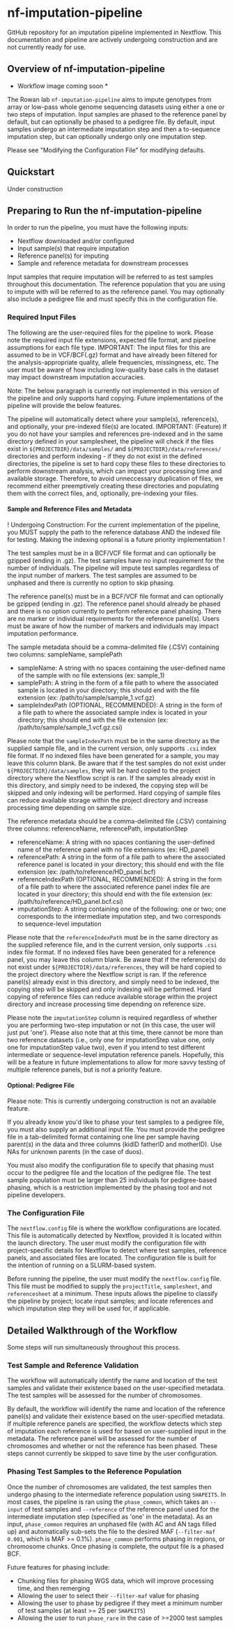 # nf-imputation-pipeline

GitHub repository for an imputation pipeline implemented in Nextflow. This documentation and pipeline are actively undergoing construction and are not currently ready for use.

## Overview of nf-imputation-pipeline

* Workflow image coming soon *

The Rowan lab `nf-imputation-pipeline` aims to impute genotypes from array or low-pass whole genome sequencing datasets using either a one or two steps of imputation. Input samples are phased to the reference panel by default, but can optionally be phased to a pedigree file. By default, input samples undergo an intermediate imputation step and then a to-sequence imputation step, but can optionally undergo only one imputation step.

Please see "Modifying the Configuration File" for modifying defaults. 

## Quickstart

Under construction

## Preparing to Run the nf-imputation-pipeline

In order to run the pipeline, you must have the following inputs:

- Nextflow downloaded and/or configured
- Input sample(s) that require imputation
- Reference panel(s) for imputing
- Sample and reference metadata for downstream processes

Input samples that require imputation will be referred to as test samples throughout this documentation. The reference population that you are using to impute with will be referred to as the reference panel. You may optionally also include a pedigree file and must specify this in the configuration file. 

### Required Input Files

The following are the user-required files for the pipeline to work. Please note the required input file extensions, expected file format, and pipeline assumptions for each file type. IMPORTANT: The input files for this are assumed to be in VCF/BCF(.gz) format and have already been filtered for the analysis-appropriate quality, allele frequencies, missingness, etc. The user must be aware of how including low-quality base calls in the dataset may impact downstream imputation accuracies. 

Note: The below paragraph is currently not implemented in this version of the pipeline and only supports hard copying. Future implementations of the pipeline will provide the below features.

The pipeline will automatically detect where your sample(s), reference(s), and optionally, your pre-indexed file(s) are located. IMPORTANT: (Feature) If you do not have your samples and references pre-indexed and in the same directory defined in your samplesheet, the pipeline will check if the files exist in `${PROJECTDIR}/data/samples/` and `${PROJECTDIR}/data/references/` directories and perform indexing - if they do not exist in the defined directories, the pipeline is set to hard copy these files to these directories to perform downstream analysis, which can impact your processing time and available storage. Therefore, to avoid unneccessary duplication of files, we recommend either preemptively creating these directories and populating them with the correct files, and, optionally, pre-indexing your files. 

#### Sample and Reference Files and Metadata

! Undergoing Construction: For the current implementation of the pipeline, you MUST supply the path to the reference database AND the indexed file for testing. Making the indexing optional is a future priority implementation !

The test samples must be in a BCF/VCF file format and can optionally be gzipped (ending in .gz). The test samples have no input requirement for the number of individuals. The pipeline will impute test samples regardless of the input number of markers. The test samples are assumed to be unphased and there is currently no option to skip phasing.

The reference panel(s) must be in a BCF/VCF file format and can optionally be gzipped (ending in .gz). The reference panel should already be phased and there is no option currently to perform reference panel phasing. There are no marker or individual requirements for the reference panel(s). Users must be aware of how the number of markers and individuals may impact imputation performance.

The sample metadata should be a comma-delimited file (.CSV) containing two columns: sampleName, samplePath
- sampleName: A string with no spaces containing the user-defined name of the sample with no file extensions (ex: sample_1)
- samplePath: A string in the form of a file path to where the associated sample is located in your directory; this should end with the file extension (ex: /path/to/sample/sample_1.vcf.gz)
- sampleIndexPath (OPTIONAL, RECOMMENDED): A string in the form of a file path to where the associated sample index is located in your directory; this should end with the file extension (ex: /path/to/sample/sample_1.vcf.gz.csi)

Please note that the `sampleIndexPath` must be in the same directory as the supplied sample file, and in the current version, only supports `.csi` index file format. If no indexed files have been generated for a sample, you may leave this column blank. Be aware that if the test samples do not exist under `${PROJECTDIR}/data/samples`, they will be hard copied to the project directory where the Nextflow script is ran. If the samples already exist in this directory, and simply need to be indexed, the copying step will be skipped and only indexing will be performed. Hard copying of sample files can reduce available storage within the project directory and increase processing time depending on sample size.

The reference metadata should be a comma-delimited file (.CSV) containing three columns: referenceName, referencePath, imputationStep
- referenceName: A string with no spaces contianing the user-defined name of the reference panel with no file extensions (ex: HD_panel)
- referencePath: A string in the form of a file path to where the associated reference panel is located in your directory; this should end with the file extension (ex: /path/to/reference/HD_panel.bcf)
- referenceIndexPath (OPTIONAL, RECOMMENDED): A string in the form of a file path to where the associated reference panel index file are located in your directory; this should end with the file extension (ex: /path/to/reference/HD_panel.bcf.csi)
- imputationStep: A string containing one of the following: one or two; one corresponds to the intermediate imputation step, and two corresponds to sequence-level imputation

Please note that the `referenceIndexPath` must be in the same directory as the supplied reference file, and in the current version, only supports `.csi` index file format. If no indexed files have been generated for a reference panel, you may leave this column blank. Be aware that if the reference(s) do not exist under `${PROJECTDIR}/data/references`, they will be hard copied to the project directory where the Nextflow script is ran. If the reference panel(s) already exist in this directory, and simply need to be indexed, the copying step will be skipped and only indexing will be performed. Hard copying of reference files can reduce available storage within the project directory and increase processing time depending on reference size.

Please note the `imputationStep` column is required regardless of whether you are performing two-step imputation or not (in this case, the user will just put 'one'). Please also note that at this time, there cannot be more than two reference datasets (i.e., only one for imputationStep value one, only one for imputationStep value two), even if you intend to test different intermediate or sequence-level imputation reference panels. Hopefully, this will be a feature in future implementations to allow for more savvy testing of multiple reference panels, but is not a priority feature.

#### Optional: Pedigree File

Please note: This is currently undergoing construction is not an available feature.

If you already know you'd like to phase your test samples to a pedigree file, you must also supply an additional input file. You must provide the pedigree file in a tab-delimited format containing one line per sample having parent(s) in the data and three columns (kidID fatherID and motherID). Use NAs for unknown parents (in the case of duos).

You must also modify the configuration file to specify that phasing must occur to the pedigree file and the location of the pedigree file. The test sample population must be larger than 25 individuals for pedigree-based phasing, which is a restriction implemented by the phasing tool and not pipeline developers.

### The Configuration File

The `nextflow.config` file is where the workflow configurations are located. This file is automatically detected by Nextflow, provided it is located within the launch directory. The user must modify the configuration file with project-specific details for Nextflow to detect where test samples, reference panels, and associated files are located. The configuration file is built for the intention of running on a SLURM-based system. 

Before running the pipeline, the user must modify the `nextflow.config` file. This file must be modified to supply the `projectTitle`, `samplesheet`, and `referencesheet` at a minimum. These inputs allows the pipeline to classify the pipeline by project; locate input samples; and locate references and which imputation step they will be used for, if applicable. 

## Detailed Walkthrough of the Workflow

Some steps will run simultaneously throughout this process. 

### Test Sample and Reference Validation

The workflow will automatically identify the name and location of the test samples and validate their existence based on the user-specified metadata. The test samples will be assessed for the number of chromosomes.

By default, the workflow will identify the name and location of the reference panel(s) and validate their existence based on the user-specified metadata. If multiple reference panels are specified, the workflow detects which step of imputation each reference is used for based on user-supplied input in the metadata. The reference panel will be assessed for the number of chromosomes and whether or not the reference has been phased. These steps cannot currently be skipped to save time by the user configuration.

### Phasing Test Samples to the Reference Population

Once the number of chromosomes are validated, the test samples then undergo phasing to the intermediate reference population using `SHAPEIT5`. In most cases, the pipeline is ran using the `phase_common`, which takes an `--input` of test samples and `--reference` of the reference panel used for the intermediate imputation step (specified as 'one' in the metadata). As an input, `phase_common` requires an unphased file (with AC and AN tags filled up) and automatically sub-sets the file to the desired MAF (`--filter-maf 0.001`, which is MAF >= 0.1%). `phase_common` performs phasing in regions, or chromosome chunks. Once phasing is complete, the output file is a phased BCF. 

Future features for phasing include: 
- Chunking files for phasing WGS data, which will improve processing time, and then remerging
- Allowing the user to select their `--filter-maf` value for phasing 
- Allowing the user to phase by pedigree if they meet a minimum number of test samples (at least >= 25 per `SHAPEIT5`)
- Allowing the user to run `phase_rare` in the case of >=2000 test samples

